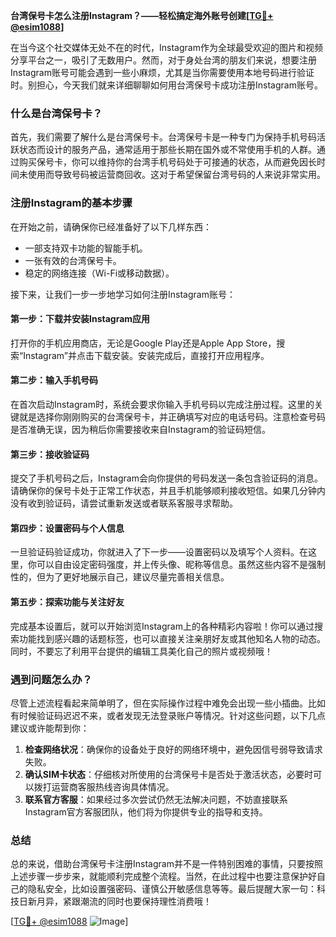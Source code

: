 **台湾保号卡怎么注册Instagram？——轻松搞定海外账号创建[[TG💪+ @esim1088](https://t.me/s/esim1088)]**

在当今这个社交媒体无处不在的时代，Instagram作为全球最受欢迎的图片和视频分享平台之一，吸引了无数用户。然而，对于身处台湾的朋友们来说，想要注册Instagram账号可能会遇到一些小麻烦，尤其是当你需要使用本地号码进行验证时。别担心，今天我们就来详细聊聊如何用台湾保号卡成功注册Instagram账号。

### 什么是台湾保号卡？

首先，我们需要了解什么是台湾保号卡。台湾保号卡是一种专门为保持手机号码活跃状态而设计的服务产品，通常适用于那些长期在国外或不常使用手机的人群。通过购买保号卡，你可以维持你的台湾手机号码处于可接通的状态，从而避免因长时间未使用而导致号码被运营商回收。这对于希望保留台湾号码的人来说非常实用。

### 注册Instagram的基本步骤

在开始之前，请确保你已经准备好了以下几样东西：
- 一部支持双卡功能的智能手机。
- 一张有效的台湾保号卡。
- 稳定的网络连接（Wi-Fi或移动数据）。

接下来，让我们一步一步地学习如何注册Instagram账号：

#### 第一步：下载并安装Instagram应用

打开你的手机应用商店，无论是Google Play还是Apple App Store，搜索“Instagram”并点击下载安装。安装完成后，直接打开应用程序。

#### 第二步：输入手机号码

在首次启动Instagram时，系统会要求你输入手机号码以完成注册过程。这里的关键就是选择你刚刚购买的台湾保号卡，并正确填写对应的电话号码。注意检查号码是否准确无误，因为稍后你需要接收来自Instagram的验证码短信。

#### 第三步：接收验证码

提交了手机号码之后，Instagram会向你提供的号码发送一条包含验证码的消息。请确保你的保号卡处于正常工作状态，并且手机能够顺利接收短信。如果几分钟内没有收到验证码，请尝试重新发送或者联系客服寻求帮助。

#### 第四步：设置密码与个人信息

一旦验证码验证成功，你就进入了下一步——设置密码以及填写个人资料。在这里，你可以自由设定密码强度，并上传头像、昵称等信息。虽然这些内容不是强制性的，但为了更好地展示自己，建议尽量完善相关信息。

#### 第五步：探索功能与关注好友

完成基本设置后，就可以开始浏览Instagram上的各种精彩内容啦！你可以通过搜索功能找到感兴趣的话题标签，也可以直接关注亲朋好友或其他知名人物的动态。同时，不要忘了利用平台提供的编辑工具美化自己的照片或视频哦！

### 遇到问题怎么办？

尽管上述流程看起来简单明了，但在实际操作过程中难免会出现一些小插曲。比如有时候验证码迟迟不来，或者发现无法登录账户等情况。针对这些问题，以下几点建议或许能帮到你：

1. **检查网络状况**：确保你的设备处于良好的网络环境中，避免因信号弱导致请求失败。
2. **确认SIM卡状态**：仔细核对所使用的台湾保号卡是否处于激活状态，必要时可以拨打运营商客服热线咨询具体情况。
3. **联系官方客服**：如果经过多次尝试仍然无法解决问题，不妨直接联系Instagram官方客服团队，他们将为你提供专业的指导和支持。

### 总结

总的来说，借助台湾保号卡注册Instagram并不是一件特别困难的事情，只要按照上述步骤一步步来，就能顺利完成整个流程。当然，在此过程中也要注意保护好自己的隐私安全，比如设置强密码、谨慎公开敏感信息等等。最后提醒大家一句：科技日新月异，紧跟潮流的同时也要保持理性消费哦！

[[TG💪+ @esim1088](https://t.me/s/esim1088) ![Image](https://i.postimg.cc/4NQfJmqS/Snipaste-2025-05-13-00-14-12.png)]